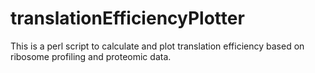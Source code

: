 translationEfficiencyPlotter
============================

This is a perl script to calculate and plot translation efficiency based on ribosome profiling and proteomic data.
